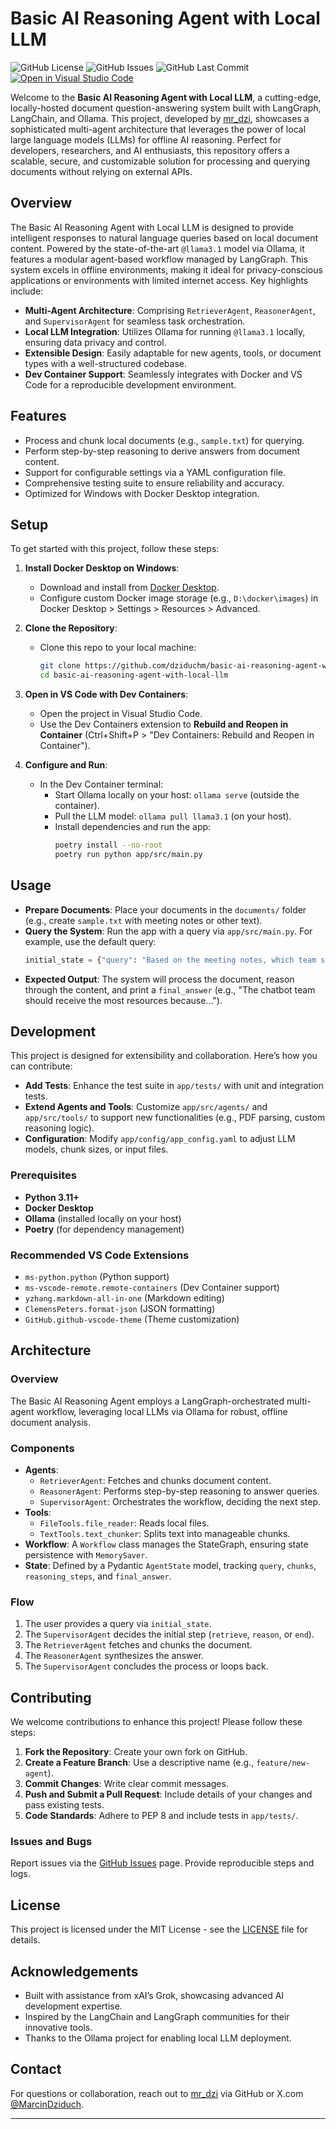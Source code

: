 # Basic AI Reasoning Agent with Local LLM

![GitHub License](https://img.shields.io/github/license/dziduchm/basic-ai-reasoning-agent-with-local-llm)
![GitHub Issues](https://img.shields.io/github/issues/dziduchm/basic-ai-reasoning-agent-with-local-llm)
![GitHub Last Commit](https://img.shields.io/github/last-commit/dziduchm/basic-ai-reasoning-agent-with-local-llm)
[![Open in Visual Studio Code](https://open.vscode.dev/badges/open-in-vscode.svg)](https://open.vscode.dev/dziduchm/basic-ai-reasoning-agent-with-local-llm)

Welcome to the **Basic AI Reasoning Agent with Local LLM**, a cutting-edge, locally-hosted document question-answering system built with LangGraph, LangChain, and Ollama. This project, developed by [mr_dzi](https://github.com/dziduchm), showcases a sophisticated multi-agent architecture that leverages the power of local large language models (LLMs) for offline AI reasoning. Perfect for developers, researchers, and AI enthusiasts, this repository offers a scalable, secure, and customizable solution for processing and querying documents without relying on external APIs.

## Overview

The Basic AI Reasoning Agent with Local LLM is designed to provide intelligent responses to natural language queries based on local document content. Powered by the state-of-the-art `@llama3.1` model via Ollama, it features a modular agent-based workflow managed by LangGraph. This system excels in offline environments, making it ideal for privacy-conscious applications or environments with limited internet access. Key highlights include:

- **Multi-Agent Architecture**: Comprising `RetrieverAgent`, `ReasonerAgent`, and `SupervisorAgent` for seamless task orchestration.
- **Local LLM Integration**: Utilizes Ollama for running `@llama3.1` locally, ensuring data privacy and control.
- **Extensible Design**: Easily adaptable for new agents, tools, or document types with a well-structured codebase.
- **Dev Container Support**: Seamlessly integrates with Docker and VS Code for a reproducible development environment.

## Features
- Process and chunk local documents (e.g., `sample.txt`) for querying.
- Perform step-by-step reasoning to derive answers from document content.
- Support for configurable settings via a YAML configuration file.
- Comprehensive testing suite to ensure reliability and accuracy.
- Optimized for Windows with Docker Desktop integration.

## Setup

To get started with this project, follow these steps:

1. **Install Docker Desktop on Windows**:
   - Download and install from [Docker Desktop](https://www.docker.com/products/docker-desktop).
   - Configure custom Docker image storage (e.g., `D:\docker\images`) in Docker Desktop > Settings > Resources > Advanced.

2. **Clone the Repository**:
   - Clone this repo to your local machine:
     ```bash
     git clone https://github.com/dziduchm/basic-ai-reasoning-agent-with-local-llm.git
     cd basic-ai-reasoning-agent-with-local-llm
     ```

3. **Open in VS Code with Dev Containers**:
   - Open the project in Visual Studio Code.
   - Use the Dev Containers extension to **Rebuild and Reopen in Container** (Ctrl+Shift+P > "Dev Containers: Rebuild and Reopen in Container").

4. **Configure and Run**:
   - In the Dev Container terminal:
     - Start Ollama locally on your host: `ollama serve` (outside the container).
     - Pull the LLM model: `ollama pull llama3.1` (on your host).
     - Install dependencies and run the app:
       ```bash
       poetry install --no-root
       poetry run python app/src/main.py
       ```

## Usage

- **Prepare Documents**: Place your documents in the `documents/` folder (e.g., create `sample.txt` with meeting notes or other text).
- **Query the System**: Run the app with a query via `app/src/main.py`. For example, use the default query:
  ```python
  initial_state = {"query": "Based on the meeting notes, which team should receive the most resources, and why?", "chunks": [], "reasoning_steps": [], "final_answer": ""}
  ```
- **Expected Output**: The system will process the document, reason through the content, and print a `final_answer` (e.g., "The chatbot team should receive the most resources because...").

## Development

This project is designed for extensibility and collaboration. Here’s how you can contribute:

- **Add Tests**: Enhance the test suite in `app/tests/` with unit and integration tests.
- **Extend Agents and Tools**: Customize `app/src/agents/` and `app/src/tools/` to support new functionalities (e.g., PDF parsing, custom reasoning logic).
- **Configuration**: Modify `app/config/app_config.yaml` to adjust LLM models, chunk sizes, or input files.

### Prerequisites
- **Python 3.11+**
- **Docker Desktop**
- **Ollama** (installed locally on your host)
- **Poetry** (for dependency management)

### Recommended VS Code Extensions
- `ms-python.python` (Python support)
- `ms-vscode-remote.remote-containers` (Dev Container support)
- `yzhang.markdown-all-in-one` (Markdown editing)
- `ClemensPeters.format-json` (JSON formatting)
- `GitHub.github-vscode-theme` (Theme customization)

## Architecture

### Overview
The Basic AI Reasoning Agent employs a LangGraph-orchestrated multi-agent workflow, leveraging local LLMs via Ollama for robust, offline document analysis.

### Components
- **Agents**:
  - `RetrieverAgent`: Fetches and chunks document content.
  - `ReasonerAgent`: Performs step-by-step reasoning to answer queries.
  - `SupervisorAgent`: Orchestrates the workflow, deciding the next step.
- **Tools**:
  - `FileTools.file_reader`: Reads local files.
  - `TextTools.text_chunker`: Splits text into manageable chunks.
- **Workflow**: A `Workflow` class manages the StateGraph, ensuring state persistence with `MemorySaver`.
- **State**: Defined by a Pydantic `AgentState` model, tracking `query`, `chunks`, `reasoning_steps`, and `final_answer`.

### Flow
1. The user provides a query via `initial_state`.
2. The `SupervisorAgent` decides the initial step (`retrieve`, `reason`, or `end`).
3. The `RetrieverAgent` fetches and chunks the document.
4. The `ReasonerAgent` synthesizes the answer.
5. The `SupervisorAgent` concludes the process or loops back.

## Contributing

We welcome contributions to enhance this project! Please follow these steps:

1. **Fork the Repository**: Create your own fork on GitHub.
2. **Create a Feature Branch**: Use a descriptive name (e.g., `feature/new-agent`).
3. **Commit Changes**: Write clear commit messages.
4. **Push and Submit a Pull Request**: Include details of your changes and pass existing tests.
5. **Code Standards**: Adhere to PEP 8 and include tests in `app/tests/`.

### Issues and Bugs
Report issues via the [GitHub Issues](https://github.com/dziduchm/basic-ai-reasoning-agent-with-local-llm/issues) page. Provide reproducible steps and logs.

## License

This project is licensed under the MIT License - see the [LICENSE](LICENSE) file for details.

## Acknowledgements

- Built with assistance from xAI’s Grok, showcasing advanced AI development expertise.
- Inspired by the LangChain and LangGraph communities for their innovative tools.
- Thanks to the Ollama project for enabling local LLM deployment.

## Contact

For questions or collaboration, reach out to [mr_dzi](https://github.com/dziduchm) via GitHub or X.com [@MarcinDziduch](https://x.com/MarcinDziduch).

---